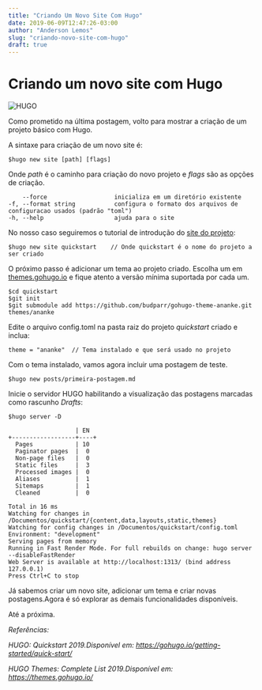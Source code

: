 ```yaml
---
title: "Criando Um Novo Site Com Hugo"
date: 2019-06-09T12:47:26-03:00
author: "Anderson Lemos"
slug: "criando-novo-site-com-hugo"
draft: true
---
```


# Criando um novo site com Hugo

![HUGO](https://d33wubrfki0l68.cloudfront.net/30790d6888bd8af863fb2b5c33a7f337cdbda243/4e867/images/hugo-logo-wide.svg)




Como prometido na última postagem, volto para mostrar a criação de um projeto básico com Hugo.



A sintaxe para criação de um novo site é:

```
$hugo new site [path] [flags]
```

Onde *path* é o caminho para criação do novo projeto e *flags* são as opções de criação.

```
    --force                   inicializa em um diretório existente
-f, --format string           configura o formato dos arquivos de configuracao usados (padrão "toml")
-h, --help                    ajuda para o site
```

No nosso caso seguiremos o tutorial de introdução do [site do projeto](https://gohugo.io):

```
$hugo new site quickstart	 // Onde quickstart é o nome do projeto a ser criado
```

O próximo passo é adicionar um tema ao projeto criado. Escolha um em [themes.gohugo.io](https://themes.gohugo.io/) e fique atento a versão mínima suportada por cada um.

```
$cd quickstart
$git init
$git submodule add https://github.com/budparr/gohugo-theme-ananke.git themes/ananke
```
Edite o arquivo config.toml na pasta raiz do projeto *quickstart*  criado e inclua:

```
theme = "ananke"  // Tema instalado e que será usado no projeto
```

Com o tema instalado, vamos agora incluir uma postagem de teste.

```
$hugo new posts/primeira-postagem.md
```

Inicie o servidor HUGO  habilitando a visualização das postagens marcadas como rascunho *Drafts*:

```
$hugo server -D

                   | EN
+------------------+----+
  Pages            | 10
  Paginator pages  |  0
  Non-page files   |  0
  Static files     |  3
  Processed images |  0
  Aliases          |  1
  Sitemaps         |  1
  Cleaned          |  0

Total in 16 ms
Watching for changes in /Documentos/quickstart/{content,data,layouts,static,themes}
Watching for config changes in /Documentos/quickstart/config.toml
Environment: "development"
Serving pages from memory
Running in Fast Render Mode. For full rebuilds on change: hugo server --disableFastRender
Web Server is available at http://localhost:1313/ (bind address 127.0.0.1)
Press Ctrl+C to stop
```

Já sabemos criar um novo site, adicionar um tema e criar novas postagens.Agora é só explorar as demais funcionalidades
disponíveis.

Até a próxima.



 *Referências:*

*HUGO: Quickstart 2019.Disponível em: <https://gohugo.io/getting-started/quick-start/>*

*HUGO Themes: Complete List 2019.Disponível em: <https://themes.gohugo.io/>*